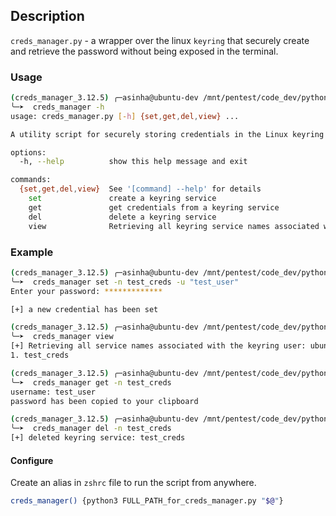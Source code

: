 ## Description

`creds_manager.py` - a wrapper over the linux `keyring` that securely create and retrieve the password without being exposed in the terminal.

### Usage

```bash
(creds_manager_3.12.5) ╭─asinha@ubuntu-dev /mnt/pentest/code_dev/python/utils/creds_manager  ‹main*› 
╰─➤  creds_manager -h               
usage: creds_manager.py [-h] {set,get,del,view} ...

A utility script for securely storing credentials in the Linux keyring

options:
  -h, --help          show this help message and exit

commands:
  {set,get,del,view}  See '[command] --help' for details
    set               create a keyring service
    get               get credentials from a keyring service
    del               delete a keyring service
    view              Retrieving all keyring service names associated with the keyring user: ubuntu-dev
```

### Example

```bash
(creds_manager_3.12.5) ╭─asinha@ubuntu-dev /mnt/pentest/code_dev/python/utils/creds_manager  ‹main*› 
╰─➤  creds_manager set -n test_creds -u "test_user"
Enter your password: *************

[+] a new credential has been set

(creds_manager_3.12.5) ╭─asinha@ubuntu-dev /mnt/pentest/code_dev/python/utils/creds_manager  ‹main*› 
╰─➤  creds_manager view                            
[+] Retrieving all service names associated with the keyring user: ubuntu-dev
1. test_creds

(creds_manager_3.12.5) ╭─asinha@ubuntu-dev /mnt/pentest/code_dev/python/utils/creds_manager  ‹main*› 
╰─➤  creds_manager get -n test_creds               
username: test_user
password has been copied to your clipboard

(creds_manager_3.12.5) ╭─asinha@ubuntu-dev /mnt/pentest/code_dev/python/utils/creds_manager  ‹main*› 
╰─➤  creds_manager del -n test_creds               
[+] deleted keyring service: test_creds
```

#### Configure

Create an alias in `zshrc` file to run the script from anywhere.
```bash
creds_manager() {python3 FULL_PATH_for_creds_manager.py "$@"}
```

